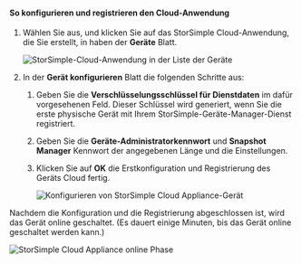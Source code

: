 #### <a name="to-configure-and-register-the-cloud-appliance"></a>So konfigurieren und registrieren den Cloud-Anwendung

1. Wählen Sie aus, und klicken Sie auf das StorSimple Cloud-Anwendung, die Sie erstellt, in haben der **Geräte** Blatt.

    ![StorSimple-Cloud-Anwendung in der Liste der Geräte](./media/storsimple-8000-create-cloud-appliance-u2/sca-create3.png)
2. In der **Gerät konfigurieren** Blatt die folgenden Schritte aus:
    
    1. Geben Sie die **Verschlüsselungsschlüssel für Dienstdaten** im dafür vorgesehenen Feld. Dieser Schlüssel wird generiert, wenn Sie die erste physische Gerät mit Ihrem StorSimple-Geräte-Manager-Dienst registriert.

    2. Geben Sie die **Geräte-Administratorkennwort** und **Snapshot Manager** Kennwort der angegebenen Länge und die Einstellungen.

    3. Klicken Sie auf **OK** die Erstkonfiguration und Registrierung des Geräts Cloud fertig.
    
        ![Konfigurieren von StorSimple Cloud Appliance-Gerät](./media/storsimple-8000-configure-register-cloud-appliance/sca-configure1.png)

Nachdem die Konfiguration und die Registrierung abgeschlossen ist, wird das Gerät online geschaltet. (Es dauert einige Minuten, bis das Gerät online geschaltet werden kann.)

![StorSimple Cloud Appliance online Phase](./media/storsimple-8000-configure-register-cloud-appliance/sca-configure2.png)

